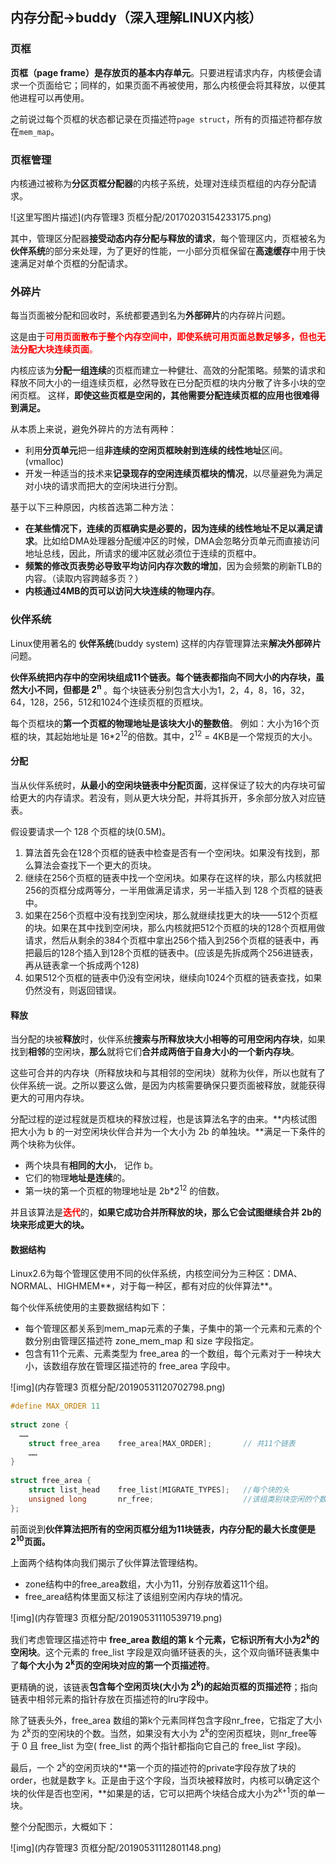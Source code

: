 ## 内存分配->buddy（深入理解LINUX内核）

### 页框

**页框（page frame）是存放页的基本内存单元**。只要进程请求内存，内核便会请求一个页面给它；同样的，如果页面不再被使用，那么内核便会将其释放，以便其他进程可以再使用。

之前说过每个页框的状态都记录在页描述符`page struct`，所有的页描述符都存放在`mem_map`。

### 页框管理

内核通过被称为**分区页框分配器**的内核子系统，处理对连续页框组的内存分配请求。

![这里写图片描述](内存管理3 页框分配/20170203154233175.png)

其中，管理区分配器**接受动态内存分配与释放的请求**，每个管理区内，页框被名为**伙伴系统**的部分来处理，为了更好的性能，一小部分页框保留在**高速缓存**中用于快速满足对单个页框的分配请求。



### 外碎片

每当页面被分配和回收时，系统都要遇到名为**外部碎片**的内存碎片问题。

这是由于<font color = red>**可用页面散布于整个内存空间中，即使系统可用页面总数足够多，但也无法分配大块连续页面**。</font>

内核应该为**分配一组连续**的页框而建立一种健壮、高效的分配策略。频繁的请求和释放不同大小的一组连续页框，必然导致在已分配页框的块内分散了许多小块的空闲页框。 这样，**即使这些页框是空闲的，其他需要分配连续页框的应用也很难得到满足。**


从本质上来说，避免外碎片的方法有两种：

- 利用**分页单元**把一组**非连续的空闲页框映射到连续的线性地址**区间。(vmalloc)
- 开发一种适当的技术来**记录现存的空闲连续页框块的情况**，以尽量避免为满足对小块的请求而把大的空闲块进行分割。

基于以下三种原因，内核首选第二种方法：

- **在某些情况下，连续的页框确实是必要的，因为连续的线性地址不足以满足请求**。比如给DMA处理器分配缓冲区的时候，DMA会忽略分页单元而直接访问地址总线，因此，所请求的缓冲区就必须位于连续的页框中。
- **频繁的修改页表势必导致平均访问内存次数的增加**，因为会频繁的刷新TLB的内容。（读取内容跨越多页？）
- **内核通过4MB的页可以访问大块连续的物理内存**。



### 伙伴系统

Linux使用著名的 **伙伴系统**(buddy system) 这样的内存管理算法来**解决外部碎片**问题。

**伙伴系统把内存中的空闲块组成11个链表。每个链表都指向不同大小的内存块，虽然大小不同，但都是 2<sup>n</sup>** 。每个块链表分别包含大小为1，2，4，8，16，32，64，128，256，512和1024个连续页框的页框块。

每个页框块的**第一个页框的物理地址是该块大小的整数倍**。 例如：大小为16个页框的块，其起始地址是 16*2<sup>12</sup>的倍数。其中，2<sup>12</sup> = 4KB是一个常规页的大小。


#### 分配

当从伙伴系统时，**从最小的空闲块链表中分配页面**，这样保证了较大的内存块可留给更大的内存请求。若没有，则从更大块分配，并将其拆开，多余部分放入对应链表。

假设要请求一个 128 个页框的块(0.5M)。

1. 算法首先会在128个页框的链表中检查是否有一个空闲块。如果没有找到，那么算法会查找下一个更大的页块。
2. 继续在256个页框的链表中找一个空闲块。如果存在这样的块，那么内核就把256的页框分成两等分，一半用做满足请求，另一半插入到 128 个页框的链表中。
3. 如果在256个页框中没有找到空闲块，那么就继续找更大的块——512个页框的块。如果在其中找到空闲块，那么内核就把512个页框的块的128个页框用做请求，然后从剩余的384个页框中拿出256个插入到256个页框的链表中，再把最后的128个插入到128个页框的链表中。(应该是先拆成两个256进链表，再从链表拿一个拆成两个128)
4. 如果512个页框的链表中仍没有空闲块，继续向1024个页框的链表查找，如果仍然没有，则返回错误。

#### 释放

当分配的块被**释放**时，伙伴系统**搜索与所释放块大小相等的可用空闲内存块**，如果找到**相邻**的空闲块，**那么**就将它们**合并成两倍于自身大小的一个新内存块**。

这些可合并的内存块（所释放块和与其相邻的空闲块）就称为伙伴，所以也就有了伙伴系统一说。之所以要这么做，是因为内核需要确保只要页面被释放，就能获得更大的可用内存块。

分配过程的逆过程就是页框块的释放过程，也是该算法名字的由来。**内核试图把大小为 b 的一对空闲块伙伴合并为一个大小为 2b 的单独块。**满足一下条件的两个块称为伙伴。

- 两个块具有**相同的大小**， 记作 b。
- 它们的物理**地址是连续**的。
- 第一块的第一个页框的物理地址是 2b*2<sup>12</sup> 的倍数。

并且该算法是<font color=red>**迭代**</font>的，**如果它成功合并所释放的块，那么它会试图继续合并 2b的块来形成更大的块。**



#### 数据结构

Linux2.6为每个管理区使用不同的伙伴系统，内核空间分为三种区：DMA、NORMAL、HIGHMEM**，对于每一种区，都有对应的伙伴算法**。

每个伙伴系统使用的主要数据结构如下：

- 每个管理区都关系到mem_map元素的子集，子集中的第一个元素和元素的个数分别由管理区描述符 zone_mem_map 和 size 字段指定。
- 包含有11个元素、元素类型为 free_area 的一个数组，每个元素对于一种块大小，该数组存放在管理区描述符的 free_area 字段中。

![img](内存管理3 页框分配/20190531120702798.png)



```c
#define MAX_ORDER 11
 
struct zone {
  ……
	struct free_area	free_area[MAX_ORDER];		// 共11个链表
	……
} 
 
struct free_area {
	struct list_head	free_list[MIGRATE_TYPES];	//每个块的头
	unsigned long		nr_free;  					//该组类别块空闲的个数
};
```

前面说到**伙伴算法把所有的空闲页框分组为11块链表，内存分配的最大长度便是2<sup>10</sup>页面。**

上面两个结构体向我们揭示了伙伴算法管理结构。

- zone结构中的free_area数组，大小为11，分别存放着这11个组。
- free_area结构体里面又标注了该组别空闲内存块的情况。
  

![img](内存管理3 页框分配/20190531110539719.png)

我们考虑管理区描述符中 **free_area 数组的第 k 个元素，它标识所有大小为2<sup>k</sup>的空闲块**。这个元素的 free_list 字段是双向循环链表的头，这个双向循环链表集中了**每个大小为 2<sup>k</sup>页的空闲块对应的第一个页描述符**。

更精确的说，该链表**包含每个空闲页块(大小为 2<sup>k</sup>)的起始页框的页描述符**；指向链表中相邻元素的指针存放在页描述符的lru字段中。

除了链表头外，free_area 数组的第k个元素同样包含字段nr_free，它指定了大小为 2<sup>k</sup>页的空闲块的个数。当然，如果没有大小为 2<sup>k</sup>的空闲页框块，则nr_free等于 0 且 free_list 为空( free_list 的两个指针都指向它自己的 free_list 字段)。

最后，一个 2<sup>k</sup>的空闲页块的**第一个页的描述符的private字段存放了块的 order，也就是数字 k。正是由于这个字段，当页块被释放时，内核可以确定这个块的伙伴是否也空闲，**如果是的话，它可以把两个块结合成大小为2<sup>k+1</sup>页的单一块。


整个分配图示，大概如下：

![img](内存管理3 页框分配/20190531112801148.png)